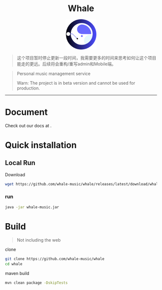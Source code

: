 <h1 align="center">Whale</h1>
<div align="center">
    <a href="">
        <img height="100px" alt="logo" src="./docs/logo/logo.svg" />
    </a>
</div>

> 这个项目暂时停止更新一段时间，我需要更多的时间来思考如何让这个项目能走的更远。后续将会重构/重写admin和Mobile端。

> Personal music management service
>
> Warn: The project is in beta version and cannot be used for production.

---

# Document

Check out our docs at .

# Quick installation

## Local Run

Download

```bash
wget https://github.com/whale-music/whale/releases/latest/download/whale-music.jar
```

### run

```bash
java -jar whale-music.jar
```

# Build

> Not including the web

clone

```bash
git clone https://github.com/whale-music/whale
cd whale
```
maven build
```bash
mvn clean package -DskipTests
```


